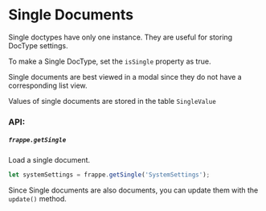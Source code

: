 
# Single Documents

Single doctypes have only one instance. They are useful for storing DocType settings.

To make a Single DocType, set the `isSingle` property as true.

Single documents are best viewed in a modal since they do not have a corresponding list view.

Values of single documents are stored in the table `SingleValue`

### API:

##### `frappe.getSingle`

Load a single document.

```js
let systemSettings = frappe.getSingle('SystemSettings');
```

Since Single documents are also documents, you can update them with the `update()` method.
